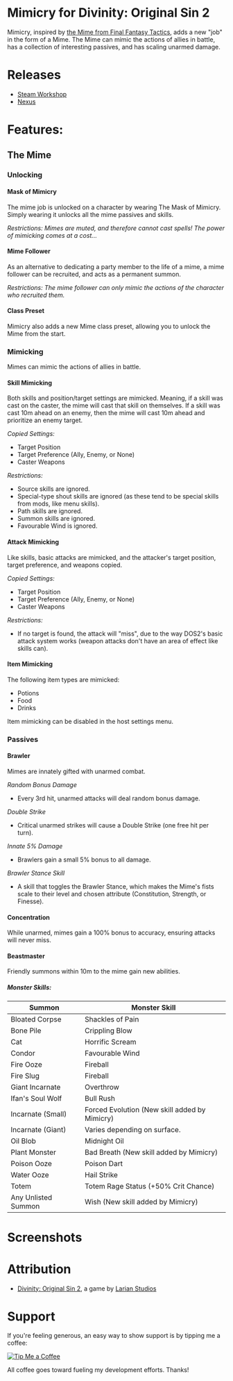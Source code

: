 Mimicry for Divinity: Original Sin 2
=======

Mimicry, inspired by [the Mime from Final Fantasy Tactics](http://finalfantasy.wikia.com/wiki/Mime_(Tactics)), adds a new "job" in the form of a Mime. The Mime can mimic the actions of allies in battle, has a collection of interesting passives, and has scaling unarmed damage.

# Releases
* [Steam Workshop]() 
* [Nexus]()

# Features:

## The Mime

### Unlocking

#### Mask of Mimicry

The mime job is unlocked on a character by wearing The Mask of Mimicry. Simply wearing it unlocks all the mime passives and skills.

_Restrictions: Mimes are muted, and therefore cannot cast spells! The power of mimicking comes at a cost..._

#### Mime Follower

As an alternative to dedicating a party member to the life of a mime, a mime follower can be recruited, and acts as a permanent summon.

_Restrictions: The mime follower can only mimic the actions of the character who recruited them._

#### Class Preset

Mimicry also adds a new Mime class preset, allowing you to unlock the Mime from the start.

### Mimicking

Mimes can mimic the actions of allies in battle.

#### Skill Mimicking

Both skills and position/target settings are mimicked. Meaning, if a skill was cast on the caster, the mime will cast that skill on themselves. If a skill was cast 10m ahead on an enemy, then the mime will cast 10m ahead and prioritize an enemy target.

*Copied Settings:*
* Target Position
* Target Preference (Ally, Enemy, or None)
* Caster Weapons

*Restrictions:*
* Source skills are ignored.
* Special-type shout skills are ignored (as these tend to be special skills from mods, like menu skills).
* Path skills are ignored.
* Summon skills are ignored.
* Favourable Wind is ignored.
		
#### Attack Mimicking
	
Like skills, basic attacks are mimicked, and the attacker's target position, target preference, and weapons copied.

*Copied Settings:*
* Target Position
* Target Preference (Ally, Enemy, or None)
* Caster Weapons

*Restrictions:*
* If no target is found, the attack will "miss", due to the way DOS2's basic attack system works (weapon attacks don't have an area of effect like skills can).
	
#### Item Mimicking

The following item types are mimicked:

* Potions
* Food
* Drinks

Item mimicking can be disabled in the host settings menu.

### Passives

#### Brawler

Mimes are innately gifted with unarmed combat.

*Random Bonus Damage*
* Every 3rd hit, unarmed attacks will deal random bonus damage. 

*Double Strike*
* Critical unarmed strikes will cause a Double Strike (one free hit per turn).

*Innate 5% Damage*
* Brawlers gain a small 5% bonus to all damage.
	
*Brawler Stance Skill*
* A skill that toggles the Brawler Stance, which makes the Mime's fists scale to their level and chosen attribute (Constitution, Strength, or Finesse).

#### Concentration

While unarmed, mimes gain a 100% bonus to accuracy, ensuring attacks will never miss.

#### Beastmaster

Friendly summons within 10m to the mime gain new abilities.

##### Monster Skills:

| Summon | Monster Skill |
| ------------- | ------------- |
| Bloated Corpse | Shackles of Pain |
| Bone Pile | Crippling Blow |
| Cat | Horrific Scream |
| Condor | Favourable Wind |
| Fire Ooze | Fireball |
| Fire Slug | Fireball |
| Giant Incarnate | Overthrow |
| Ifan's Soul Wolf | Bull Rush |
| Incarnate (Small) | Forced Evolution (New skill added by Mimicry) |
| Incarnate (Giant) | Varies depending on surface. |
| Oil Blob | Midnight Oil |
| Plant Monster | Bad Breath (New skill added by Mimicry) |
| Poison Ooze | Poison Dart |
| Water Ooze | Hail Strike |
| Totem | Totem Rage Status (+50% Crit Chance) |
| Any Unlisted Summon | Wish (New skill added by Mimicry) |

# Screenshots

# Attribution
- [Divinity: Original Sin 2](http://store.steampowered.com/app/435150/Divinity_Original_Sin_2/), a game by [Larian Studios](http://larian.com/)

# Support
If you're feeling generous, an easy way to show support is by tipping me a coffee:

[![Tip Me a Coffee](https://i.imgur.com/NkmwXff.png)](https://ko-fi.com/LaughingLeader)

All coffee goes toward fueling my development efforts. Thanks!
